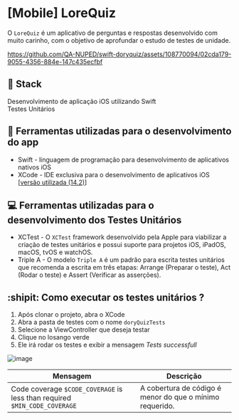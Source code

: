 # [Mobile]  LoreQuiz 
O ` LoreQuiz ` é um aplicativo de perguntas e respostas desenvolvido com muito carinho, com o objetivo de aprofundar o estudo de testes de unidade. 



https://github.com/QA-NUPED/swift-doryquiz/assets/108770094/02cda179-9055-4356-884e-147c435ecfbf



## 🚀 Stack  </br>
Desenvolvimento de aplicação iOS utilizando Swift </br>
Testes Unitários

## :wrench: Ferramentas utilizadas para o desenvolvimento do app 
* Swift - linguagem de programação para desenvolvimento de aplicativos nativos iOS </br>
* XCode - IDE exclusiva para o desenvolvimento de aplicativos iOS [[versão utilizada (14.2)](https://developer.apple.com/xcode/resources/)] </br>

## :computer: Ferramentas utilizadas para o desenvolvimento dos Testes Unitários 
* XCTest - O ` XCTest ` framework desenvolvido pela Apple para viabilizar a criação de testes unitários e possui suporte para projetos iOS, iPadOS, macOS, tvOS e watchOS. </br>
* Triple A - O modelo ` Triple A `  é um padrão para escrita testes unitários que recomenda a escrita em três etapas: Arrange (Preparar o teste), Act (Rodar o teste) e Assert (Verificar as asserções).

## :shipit: Como executar os testes unitários ? 
1. Após clonar o projeto, abra o XCode 
2. Abra a pasta de testes com o nome ` doryQuizTests `
3. Selecione a ViewController que deseja testar 
4. Clique no losango verde
5. Ele irá rodar os testes e exibir a mensagem *Tests successfull* 

![image](https://github.com/QA-NUPED/swift-doryquiz/assets/108770094/ae74e804-42d5-4873-8111-9e061956ca02)

| Mensagem                                         | Descrição                                       |
| ------------------------------------------------ | ----------------------------------------------- |
| Code coverage `$CODE_COVERAGE` is less than required `$MIN_CODE_COVERAGE` | A cobertura de código é menor do que o mínimo requerido. |
